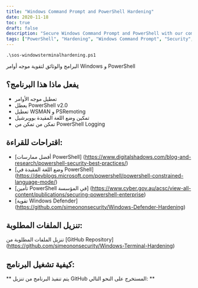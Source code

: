 ```yaml
---
title: "Windows Command Prompt and PowerShell Hardening"
date: 2020-11-18
toc: true
draft: false
description: "Secure Windows Command Prompt and PowerShell with our comprehensive hardening script and documentation, enhancing system security and compliance."
tags: ["PowerShell", "Hardening", "Windows Command Prompt", "Security", "Compliance", "Automation", "Constrained Language Mode", "PowerShell Logging", "PowerShell Script", "WSMAN", "PSRemoting", "Enterprise Security", "Blue Team", "Cybersecurity", "Best Practices", "Disable Command Prompt", "Disable PowerShell v2", "GitHub Repository", "Windows Defender", "Microsoft"]
---
```

```
.\sos-windowsterminalhardening.ps1
```

البرامج والوثائق لتقوية موجه أوامر Windows و PowerShell  ## يفعل ماذا هذا البرنامج؟ - تعطيل موجه الأوامر - يعطل PowerShell v2.0 - تعطيل WSMAN و PSRemoting - تمكين وضع اللغة المقيدة بوويرشيل - تمكن من تمكن من PowerShell Logging  ## اقتراحات للقراءة: - [أفضل ممارسات PowerShell] (https://www.digitalshadows.com/blog-and-research/powershell-security-best-practices/) - [وضع اللغة المقيدة في PowerShell] (https://devblogs.microsoft.com/powershell/powershell-constrained-language-mode/) - [تأمين PowerShell في المؤسسة] (https://www.cyber.gov.au/acsc/view-all-content/publications/securing-powershell-enterprise) - [تقوية Windows Defender] (https://github.com/simeononsecurity/Windows-Defender-Hardening)  ## تنزيل الملفات المطلوبة:  تنزيل الملفات المطلوبة من [GitHub Repository] (https://github.com/simeononsecurity/Windows-Terminal-Hardening)  ## كيفية تشغيل البرنامج:  ** يتم تنفيذ البرنامج من تنزيل GitHub المستخرج على النحو التالي: **